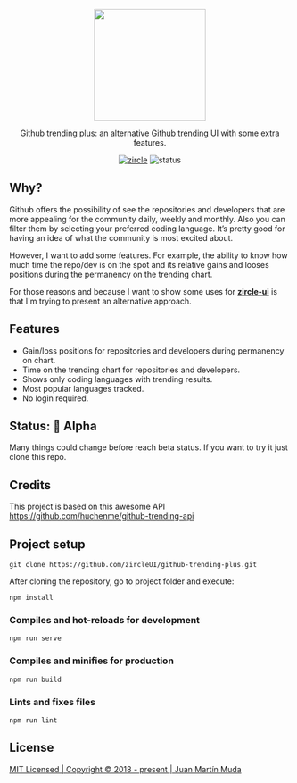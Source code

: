 <p align="center">
    <img src="https://raw.githubusercontent.com/zircleUI/github-trending-plus/master/public/screen.png" width="200">
</p>
<p align="center">
  Github trending plus: an alternative <a href="https://github.com/trending">Github trending</a> UI with some extra features.
</p>
<p align="center">
  <a href="https://github.com/zircleUI/zircleUI"><img alt="zircle" src="https://img.shields.io/badge/zircle-1.x-brightgreen.svg"></a>
  <img alt="status" src="https://img.shields.io/badge/status-alpha-red.svg">
</p>

## Why?
Github offers the possibility of see the repositories and developers that are more appealing for the community daily, weekly and monthly. Also you can filter them by selecting your preferred coding language. It’s pretty good for having an idea of what the community is most excited about.

However, I want to add some features. For example, the ability to know how much time the repo/dev is on the spot and its relative gains and looses positions during the permanency on the trending chart.

For those reasons and because I want to show some uses for [**zircle-ui**](https://github.com/zircleUI/zircleUI) is that I'm trying to present  an alternative approach. 

## Features
- Gain/loss positions for repositories and developers during permanency on chart.
- Time on the trending chart for repositories and developers.
- Shows only coding languages with trending results.
- Most popular languages tracked.
- No login required.

## Status: 🌱 Alpha 
Many things could change before reach beta status. If you want to try it just clone this repo.

## Credits
This project is based on this awesome API https://github.com/huchenme/github-trending-api

## Project setup

```
git clone https://github.com/zircleUI/github-trending-plus.git
```

After cloning the repository, go to project folder and execute:

```
npm install
```

### Compiles and hot-reloads for development
```
npm run serve
```

### Compiles and minifies for production
```
npm run build
```

### Lints and fixes files
```
npm run lint
```

## License
[MIT Licensed | Copyright © 2018 - present | Juan Martín Muda](https://raw.githubusercontent.com/zircleUI/github-trending-plus/master/LICENSE)
